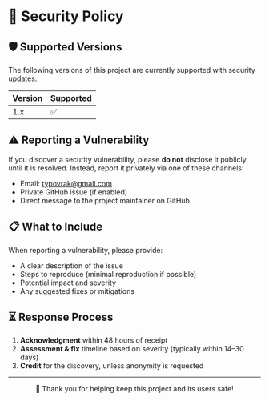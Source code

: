 # 🔐 Security Policy

## 🛡️ Supported Versions

The following versions of this project are currently supported with security updates:

| Version | Supported |
| ------- | --------- |
| 1.x     | ✅        |

## ⚠️ Reporting a Vulnerability

If you discover a security vulnerability, please **do not** disclose it publicly until it is resolved. Instead, report it privately via one of these channels:
- Email: [typovrak@gmail.com](mailto:typovrak@gmail.com)
- Private GitHub issue (if enabled)
- Direct message to the project maintainer on GitHub

## 📋 What to Include

When reporting a vulnerability, please provide:
- A clear description of the issue
- Steps to reproduce (minimal reproduction if possible)
- Potential impact and severity
- Any suggested fixes or mitigations

## ⏳ Response Process

1. **Acknowledgment** within 48 hours of receipt
2. **Assessment & fix** timeline based on severity (typically within 14–30 days)
3. **Credit** for the discovery, unless anonymity is requested

---

<p align="center">💜 Thank you for helping keep this project and its users safe!</p>
